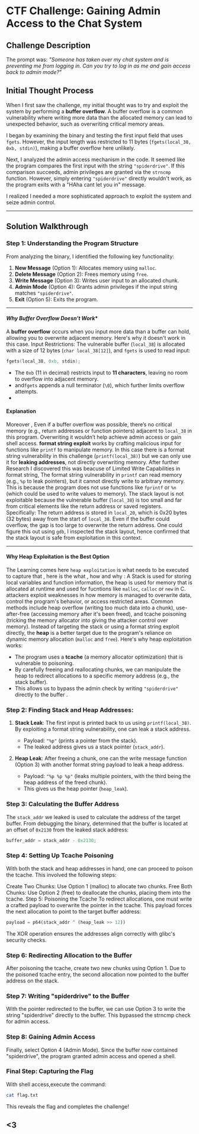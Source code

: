 
# CTF Challenge: Gaining Admin Access to the Chat System

## Challenge Description
The prompt was: 
*"Someone has taken over my chat system and is preventing me from logging in. Can you try to log in as me and gain access back to admin mode?"*

## Initial Thought Process
When I first saw the challenge, my initial thought was to try and exploit the system by performing a **buffer overflow**. A buffer overflow is a common vulnerability where writing more data than the allocated memory can lead to unexpected behavior, such as overwriting critical memory areas. 

I began by examining the binary and testing the first input field that uses `fgets`. However, the input length was restricted to 11 bytes (`fgets(local_38, 0xb, stdin)`), making a buffer overflow here unlikely. 

Next, I analyzed the admin access mechanism in the code. It seemed like the program compares the first input with the string `"spiderdrive"`. If this comparison succeeds, admin privileges are granted via the `strncmp` function. However, simply entering `"spiderdrive"` directly wouldn't work, as the program exits with a "HAha cant let you in" message.

I realized I needed a more sophisticated approach to exploit the system and seize admin control.

---

## Solution Walkthrough

### Step 1: Understanding the Program Structure
From analyzing the binary, I identified the following key functionality:
1. **New Message** (Option 1): Allocates memory using `malloc`.
2. **Delete Message** (Option 2): Frees memory using `free`.
3. **Write Message** (Option 3): Writes user input to an allocated chunk.
4. **Admin Mode** (Option 4): Grants admin privileges if the input string matches `"spiderdrive"`.
5. **Exit** (Option 5): Exits the program.

---

#### *Why Buffer Overflow Doesn't Work**
A **buffer overflow** occurs when you input more data than a buffer can hold, allowing you to overwrite adjacent memory. Here's why it doesn't work in this case.
Input Restrictions:
The vulnerable buffer (`local_38`) is allocated with a size of 12 bytes (`char local_38[12]`), and `fgets` is used to read input:
```c
fgets(local_38, 0xb, stdin);
```
- The `0xb` (11 in decimal) restricts input to **11 characters**, leaving no room to overflow into adjacent memory.
- and`fgets` appends a null terminator (`\0`), which further limits overflow attempts.
- 
#### Explanation
Moreover , Even if a buffer overflow was possible, there’s no critical memory (e.g., return addresses or function pointers) adjacent to `local_38` in this program. Overwriting it wouldn’t help achieve admin access or gain shell access.
**format string exploit**
works by crafting malicious input for functions like `printf` to manipulate memory. In this case there is a format string vulnerability in this challenge (`printf(local_38)`) but we can only use it for **leaking addresses**, not directly overwriting memory.
After further Research I discovered this was beacuse of Limited Write Capabilities in format string, 
The format string vulnerability in `printf` can read memory (e.g., `%p` to leak pointers), but it cannot directly write to arbitrary memory. This is because the program does not use functions like `fprintf` or `%n` (which could be used to write values to memory).
The stack layout is not exploitable because the vulnerable buffer (`local_38`) is too small and far from critical elements like the return address or saved registers. Specifically:  The return address is stored in `local_20`, which is 0x20 bytes (32 bytes) away from the start of `local_38`. Even if the buffer could overflow, the gap is too large to overwrite the return address. One could figure this out using  `gdb`, I inspected the stack layout, hence confirmed that the stack layout is safe from exploitation in this context.

---

#### **Why Heap Exploitation is the Best Option**
The Learning comes here `heap exploitation` is what needs to be executed to capture that , here is the what , how and why :
A Stack is used for storing local variables and function information, the heap is used for memory that is allocated at runtime and used for fucntions like `malloc`, `calloc` or `new` in C.
attackers exploit weaknesses in how memory is managed to overwrite data, control the program's behavior, or access restricted areas. Common methods include heap overflow (writing too much data into a chunk), use-after-free (accessing memory after it's been freed), and tcache poisoning (tricking the memory allocator into giving the attacker control over memory).
Instead of targeting the stack or using a format string exploit directly, the **heap** is a better target due to the program's reliance on dynamic memory allocation (`malloc` and `free`). Here's why heap exploitation works:
- The program uses a **tcache** (a memory allocator optimization) that is vulnerable to poisoning.
- By carefully freeing and reallocating chunks, we can manipulate the heap to redirect allocations to a specific memory address (e.g., the stack buffer).
- This allows us to bypass the admin check by writing `"spiderdrive"` directly to the buffer .

### Step 2: Finding Stack and Heap Addresses:
1. **Stack Leak**: The first input is printed back to us using `printf(local_38)`. By exploiting a  format string vulnerability, one can leak a stack address.
   - Payload: `"%p"` (prints a pointer from the stack).
   - The leaked address gives us a stack pointer (`stack_addr`).

2. **Heap Leak**: After freeing a chunk, one can the write message function (Option 3) with another format string payload to leak a heap address.
   - Payload: `"%p %p %p"` (leaks multiple pointers, with the third being the heap address of the freed chunk).
   - This gives us the heap pointer (`heap_leak`).

### Step 3: Calculating the Buffer Address
The `stack_addr` we leaked is used to calculate the address of the target buffer. From debugging the binary, determined that the buffer is located at an offset of `0x2130` from the leaked stack address:
```c
buffer_addr = stack_addr - 0x2130;
```
### Step 4: Setting Up Tcache Poisoning
With both the stack and heap addresses in hand, one can proceed to poison the tcache. This involved the following steps:

Create Two Chunks: Use Option 1 (malloc) to allocate two chunks.
Free Both Chunks: Use Option 2 (free) to deallocate the chunks, placing them into the tcache.
Step 5: Poisoning the Tcache
To redirect allocations, one must write a crafted payload to overwrite the pointer in the tcache. This payload forces the next allocation to point to the target buffer address:

```python
payload = p64(stack_addr ^ (heap_leak >> 12))
```
The XOR operation ensures the addresses align correctly with glibc's security checks.

### Step 6: Redirecting Allocation to the Buffer
After poisoning the tcache, create two new chunks using Option 1. Due to the poisoned tcache entry, the second allocation now pointed to the buffer address on the stack.

### Step 7: Writing "spiderdrive" to the Buffer
With the pointer redirected to the buffer, we can use Option 3 to write the string "spiderdrive" directly to the buffer. This bypassed the strncmp check for admin access.

### Step 8: Gaining Admin Access
Finally, select Option 4 (Admin Mode). Since the buffer now contained "spiderdrive", the program granted admin access and opened a shell.

### Final Step: Capturing the Flag
With shell access,execute the command:
```bash
cat flag.txt
```
This reveals the flag and completes the challenge!
## <3
